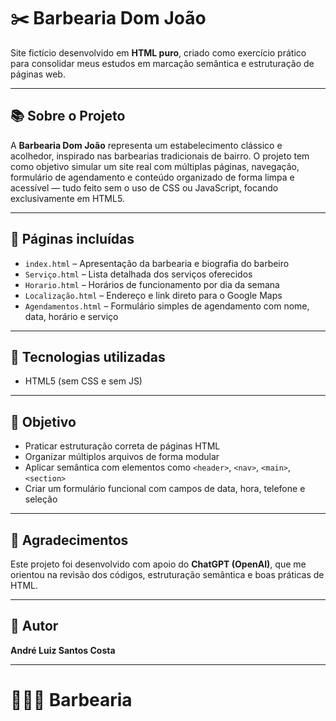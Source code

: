 # ✂️ Barbearia Dom João

Site fictício desenvolvido em **HTML puro**, criado como exercício prático para consolidar meus estudos em marcação semântica e estruturação de páginas web.

---

## 📚 Sobre o Projeto

A **Barbearia Dom João** representa um estabelecimento clássico e acolhedor, inspirado nas barbearias tradicionais de bairro. O projeto tem como objetivo simular um site real com múltiplas páginas, navegação, formulário de agendamento e conteúdo organizado de forma limpa e acessível — tudo feito sem o uso de CSS ou JavaScript, focando exclusivamente em HTML5.

---

## 📄 Páginas incluídas

- `index.html` – Apresentação da barbearia e biografia do barbeiro
- `Serviço.html` – Lista detalhada dos serviços oferecidos
- `Horario.html` – Horários de funcionamento por dia da semana
- `Localização.html` – Endereço e link direto para o Google Maps
- `Agendamentos.html` – Formulário simples de agendamento com nome, data, horário e serviço

---

## 🔧 Tecnologias utilizadas

- HTML5 (sem CSS e sem JS)

---

## 🎯 Objetivo

- Praticar estruturação correta de páginas HTML
- Organizar múltiplos arquivos de forma modular
- Aplicar semântica com elementos como `<header>`, `<nav>`, `<main>`, `<section>`
- Criar um formulário funcional com campos de data, hora, telefone e seleção

---

## 🤝 Agradecimentos

Este projeto foi desenvolvido com apoio do **ChatGPT (OpenAI)**, que me orientou na revisão dos códigos, estruturação semântica e boas práticas de HTML.

---

## 👤 Autor

**André Luiz Santos Costa**

---
# 💇🏽‍♂️ Barbearia
